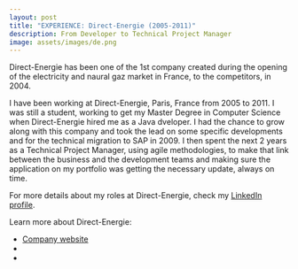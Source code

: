 ```yaml
---
layout: post
title: "EXPERIENCE: Direct-Energie (2005-2011)"
description: From Developer to Technical Project Manager
image: assets/images/de.png
---
```


Direct-Energie has been one of the 1st company created during the opening of the electricity and naural gaz market in France, to the competitors, in 2004.

I have been working at Direct-Energie, Paris, France from 2005 to 2011. I was still a student, working to get my Master Degree in Computer Science when Direct-Energie hired me as a Java dveloper. I had the chance to grow along with this company and took the lead on some specific developments and for the technical migration to SAP in 2009. I then spent the next 2 years as a Technical Project Manager, using agile methodologies, to make that link between the business and the development teams and making sure the application on my portfolio was getting the necessary update, always on time.

For more details about my roles at Direct-Energie, check my <A href="https://www.linkedin.com/in/christophebenoist/">LinkedIn profile</A>.

Learn more about Direct-Energie:
- <a href="https://www.direct-energie.com/">Company website</a>
- <a href=""></a>
- <a href=""></a>